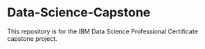 # Data-Science-Capstone
This repository is for the IBM Data Science Professional Certificate capstone project.

